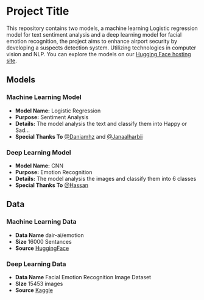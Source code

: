 # Project Title

This repository contains two models, a machine learning Logistic regression model for text sentiment analysis and a deep learning model for facial emotion recognition, the project aims to enhance airport security by developing a suspects detection system. Utilizing technologies in computer vision and NLP. You can explore the models on our [Hugging Face hosting site](https://huggingface.co/spaces/Abdulrhmanmg0/StreamEVC).

## Models

### Machine Learning Model

- **Model Name:** Logistic Regression
- **Purpose:** Sentiment Analysis
- **Details:** The model analysis the text and classify them into Happy or Sad...
- **Special Thanks To**   [@Daniamhz](https://github.com/Daniamhz) and [@Janaalharbii](https://github.com/Janaalharbii)

  
### Deep Learning Model

- **Model Name:** CNN
- **Purpose:** Emotion Recognition
- **Details:** The model analysis the images and classify them into 6 classes
- **Special Thanks To**   [@Hassan](https://github.com/hs-kln)


## Data

### Machine Learning Data

- **Data Name** dair-ai/emotion
- **Size** 16000 Sentances
- **Source** [HuggingFace](https://huggingface.co/datasets/dair-ai/emotion)
  

### Deep Learning Data

- **Data Name** Facial Emotion Recognition Image Dataset
- **SIze** 15453 images
- **Source** [Kaggle](https://www.kaggle.com/datasets/sujaykapadnis/emotion-recognition-dataset)
  

